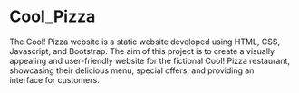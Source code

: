 # Cool_Pizza
 The Cool! Pizza website  is a static website developed using HTML, CSS, Javascript, and Bootstrap. The aim of this project is to create a visually appealing and user-friendly website for the fictional Cool! Pizza restaurant, showcasing their delicious menu, special offers, and providing an interface for customers.
